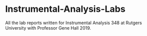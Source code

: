 # Instrumental-Analysis-Labs
All the lab reports written for Instrumental Analysis 348 at Rutgers University with Professor Gene Hall 2019.
